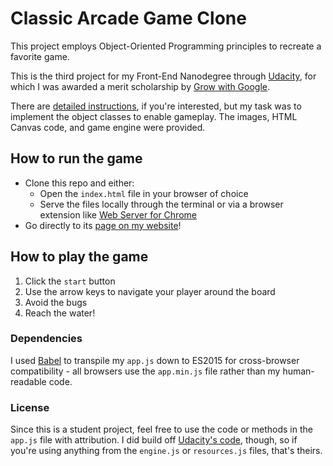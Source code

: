 Classic Arcade Game Clone
===============================

This project employs Object-Oriented Programming principles to recreate a favorite game.

This is the third project for my Front-End Nanodegree through [Udacity](https://www.udacity.com/course/front-end-web-developer-nanodegree--nd001), for which I was awarded a merit scholarship by [Grow with Google](https://grow.google/).

There are [detailed instructions](https://docs.google.com/document/d/1v01aScPjSWCCWQLIpFqvg3-vXLH2e8_SZQKC8jNO0Dc/pub?embedded=true), if you're interested, but my task was to implement the object classes to enable gameplay. The images, HTML Canvas code, and game engine were provided.

## How to run the game

- Clone this repo and either:
  - Open the `index.html` file in your browser of choice
  - Serve the files locally through the terminal or via a browser extension like [Web Server for Chrome](https://chrome.google.com/webstore/detail/web-server-for-chrome/ofhbbkphhbklhfoeikjpcbhemlocgigb?hl=en)
- Go directly to its [page on my website](https://amyfrieson.com/arcade-game/)!

## How to play the game

1. Click the `start` button
2. Use the arrow keys to navigate your player around the board
3. Avoid the bugs
4. Reach the water!

### Dependencies

I used [Babel](https://babeljs.io/) to transpile my `app.js` down to ES2015 for cross-browser compatibility - all browsers use the `app.min.js` file rather than my human-readable code.

### License

Since this is a student project, feel free to use the code or methods in the `app.js` file with attribution. I did build off [Udacity's code](https://github.com/udacity/frontend-nanodegree-arcade-game), though, so if you're using anything from the `engine.js` or `resources.js` files, that's theirs.
